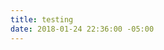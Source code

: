 ```yaml
---
title: testing
date: 2018-01-24 22:36:00 -05:00
---
```


<!-- Begin Action Network Signup Form -->
<link href='https://actionnetwork.org/css/style-embed.css' rel='stylesheet' type='text/css' />
<script src='https://actionnetwork.org/widgets/v2/form/testing?format=js&source=widget'></script>
<div id='can-form-area-testing' style='width: 100%'><!-- this div is the target for our HTML insertion --></div>
<!--End-->